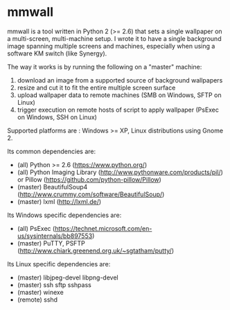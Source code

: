 # mmwall

mmwall is a tool written in Python 2 (>= 2.6) that sets a single wallpaper on a multi-screen, multi-machine setup.
I wrote it to have a single background image spanning multiple screens and machines, especially when using a software KM switch (like Synergy).

The way it works is by running the following on a "master" machine:
  1. download an image from a supported source of background wallpapers
  2. resize and cut it to fit the entire multiple screen surface
  3. upload wallpaper data to remote machines (SMB on Windows, SFTP on Linux)
  3. trigger execution on remote hosts of script to apply wallpaper (PsExec on Windows, SSH on Linux)

Supported platforms are : Windows >= XP, Linux distributions using Gnome 2.

Its common dependencies are:
  * (all) Python >= 2.6 (https://www.python.org/)
  * (all) Python Imaging Library (http://www.pythonware.com/products/pil/) or Pillow (https://github.com/python-pillow/Pillow)
  * (master) BeautifulSoup4 (http://www.crummy.com/software/BeautifulSoup/)
  * (master) lxml (http://lxml.de/)
  
Its Windows specific dependencies are:
  * (all) PsExec (https://technet.microsoft.com/en-us/sysinternals/bb897553)
  * (master) PuTTY, PSFTP (http://www.chiark.greenend.org.uk/~sgtatham/putty/)

Its Linux specific dependencies are:
  * (master) libjpeg-devel libpng-devel
  * (master) ssh sftp sshpass
  * (master) winexe
  * (remote) sshd
